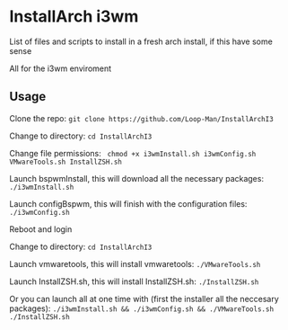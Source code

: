 # InstallArch i3wm

List of files and scripts to install in a fresh arch install, if this have some sense

All for the i3wm enviroment

## Usage
Clone the repo: ``` git clone https://github.com/Loop-Man/InstallArchI3 ```

Change to directory: ``` cd InstallArchI3 ```

Change file permissions: ``` chmod +x i3wmInstall.sh i3wmConfig.sh VMwareTools.sh InstallZSH.sh```

Launch bspwmInstall, this will download all the necessary packages: ``` ./i3wmInstall.sh ```

Launch configBspwm, this will finish with the configuration files: ``` ./i3wmConfig.sh ```

Reboot and login

Change to directory: ``` cd InstallArchI3 ```

Launch vmwaretools, this will install vmwaretools: ``` ./VMwareTools.sh ```

Launch InstallZSH.sh, this will install InstallZSH.sh: ``` ./InstallZSH.sh ```

Or you can launch all at one time with (first the installer all the neccesary packages): ``` ./i3wmInstall.sh && ./i3wmConfig.sh && ./VMwareTools.sh ./InstallZSH.sh ``` 
